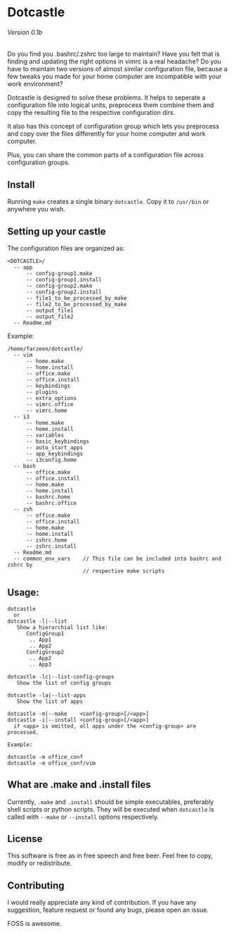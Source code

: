 # Dotcastle
###### Version 0.1b

Do you find you .bashrc/.zshrc too large to maintain?
Have you felt that is finding and updating the right options in vimrc
is a real headache?
Do you have to maintain two versions of almost similar configuration file,
because a few tweaks you made for your home computer are incompatible with
your work environment?

Dotcastle is designed to solve these problems.
It helps to seperate a configuration file into logical units,
preprocess them combine them and copy the resulting file to the respective
configuration dirs.

It also has this concept of configuration group which lets you preprocess
and copy over the files differently for your home computer and work computer.

Plus, you can share the common parts of a configuration file across configuration groups.


## Install
Running `make` creates a single binary `dotcastle`.
Copy it to `/usr/bin` or anywhere you wish.

## Setting up your castle
The configuration files are organized as:
```
<DOTCASTLE>/
  -- app
      -- config-group1.make
      -- config-group1.install
      -- config-group2.make
      -- config-group2.install
      -- file1_to_be_processed_by_make
      -- file2_to_be_processed_by_make
      -- output_file1
      -- output_file2
  -- Readme.md

```

Example:

```
/home/farzeen/dotcastle/
  -- vim
      -- home.make
      -- home.install
      -- office.make
      -- office.install
      -- keybindings
      -- plugins
      -- extra_options
      -- vimrc.office
      -- vimrc.home
  -- i3
      -- home.make
      -- home.install
      -- variables
      -- basic_keybindings
      -- auto_start_apps
      -- app_keybindings
      -- i3config.home
  -- bash
      -- office.make
      -- office.install
      -- home.make
      -- home.install
      -- bashrc.home
      -- bashrc.office
  -- zsh
      -- office.make
      -- office.install
      -- home.make
      -- home.install
      -- zshrc.home
      -- zshrc.install
  -- Readme.md
  -- common_env_vars    // This file can be included into bashrc and zshrc by
                        // respective make scripts
```

## Usage:

```
dotcastle
  or
dotcastle -l|--list
   Show a hierarchial list like:
      ConfigGroup1
       .. App1
       .. App2
      ConfigGroup2
       .. App2
       .. App3

dotcastle -lc|--list-config-groups 
   Show the list of config groups

dotcastle -la|--list-apps
   Show the list of apps

dotcastle -m|--make    <config-group>[/<app>]
dotcastle -i|--install <config-group>[/<app>]
  if <app> is omitted, all apps under the <config-group> are processed. 

Example:

dotcastle -m office_conf
dotcastle -m office_conf/vim
```

## What are .make and .install files
Currently, `.make` and `.install` should be simple executables,
preferably shell scripts or python scripts.
They will be executed when `dotcastle` is called with
`--make` or `--install` options respectively.

## License
This software is free as in free speech and free beer.
Feel free to copy, modify or redistribute.

## Contributing
I would really appreciate any kind of contribution.
If you have any suggestion, feature request or found any bugs,
please open an issue.

FOSS is awesome.
